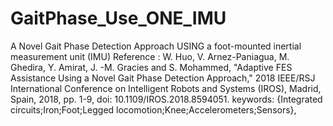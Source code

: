 # GaitPhase_Use_ONE_IMU
A Novel Gait Phase Detection Approach USING a foot-mounted inertial measurement unit (IMU)
Reference :
W. Huo, V. Arnez-Paniagua, M. Ghedira, Y. Amirat, J. -M. Gracies and S. Mohammed, "Adaptive FES Assistance Using a Novel Gait Phase Detection Approach," 2018 IEEE/RSJ International Conference on Intelligent Robots and Systems (IROS), Madrid, Spain, 2018, pp. 1-9, doi: 10.1109/IROS.2018.8594051. keywords: {Integrated circuits;Iron;Foot;Legged locomotion;Knee;Accelerometers;Sensors},


